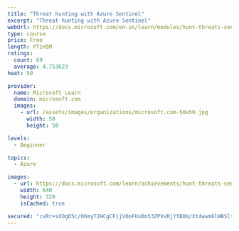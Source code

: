 ```yaml
---
title: "Threat hunting with Azure Sentinel"
excerpt: "Threat hunting with Azure Sentinel"
webUrl: https://docs.microsoft.com/en-us/learn/modules/hunt-threats-sentinel/
type: course
price: Free
length: PT1H5M
ratings:
  count: 69
  average: 4.753623
heat: 50

provider:
  name: Microsoft Learn
  domain: microsoft.com
  images:
    - url: /assets/images/organizations/microsoft.com-50x50.jpg
      width: 50
      height: 50

levels:
  - Beginner

topics:
  - Azure

images:
  - url: https://docs.microsoft.com/learn/achievements/hunt-threats-sentinel-social.png
    width: 640
    height: 320
    isCached: true

secured: "cvRr+sXOgD5c/O6myT2HCgCFijVOoFUu0m53ZPVvRjYtBDm/Xt4wwm8lWBSltIf+U3Xqugxqqg8wkVkh0PXRg1a7GT3XaP8uL6N/FuSUPL8aMq+1EdvpBJlhDVmps9/4cycD4zouiRVADxxgIfrv7sD9r64+PXssZo3mzPOoszvLXJUDrAfnfrYlylYwsZjLgsqUTQ2/8JAkUaCTRUhiMZzg7XI+ACh7tSPCgZci5cAHO9tJA1Wagcp+0lhkL/I2nacNR6c7MkEL/fc+tUnLUshO3gk5ZnQe+mBlqCeKvQIjuxtIRNutt7WU57HaWZI2oOrpwYbI8VpNbKSjBNIJTj0zxZi7kJyl40C98rY2agzGb7ijq4SodjoobAxbqqdXWWlU6MeT5HQsychjmDo4FjBUIlaLhs6523HmZKBLg2g=;0KwyMov4RqAUJBdeqXQlpA=="
---
```


